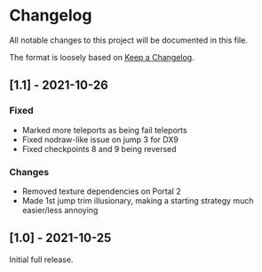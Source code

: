 # Changelog
All notable changes to this project will be documented in this file.

The format is loosely based on [Keep a Changelog](https://keepachangelog.com/en/1.0.0/).

## [1.1] - 2021-10-26
### Fixed
- Marked more teleports as being fail teleports
- Fixed nodraw-like issue on jump 3 for DX9
- Fixed checkpoints 8 and 9 being reversed

### Changes
- Removed texture dependencies on Portal 2
- Made 1st jump trim illusionary, making a starting strategy much easier/less annoying

## [1.0] - 2021-10-25
Initial full release.
